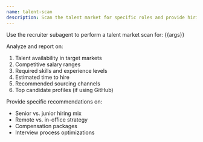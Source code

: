 ```yaml
---
name: talent-scan
description: Scan the talent market for specific roles and provide hiring recommendations
---
```


Use the recruiter subagent to perform a talent market scan for: {{args}}

Analyze and report on:
1. Talent availability in target markets
2. Competitive salary ranges
3. Required skills and experience levels
4. Estimated time to hire
5. Recommended sourcing channels
6. Top candidate profiles (if using GitHub)

Provide specific recommendations on:
- Senior vs. junior hiring mix
- Remote vs. in-office strategy
- Compensation packages
- Interview process optimizations